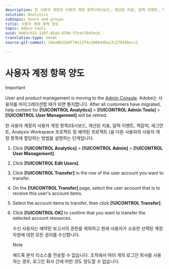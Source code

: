 ```yaml
---
description: 한 사용자 계정의 사용자 계정 항목(대시보드, 계산된 지표, 달력 이벤트, 책갈피, 세그먼트, Analysis Workspace 프로젝트 및 예약된 프로젝트 )을 다른 사용자의 사용자 계정 항목에 할당하는 방법을 설명하는 단계입니다.
solution: Analytics
subtopic: Users and groups
title: 사용자 계정 항목 양도
topic: Admin tools
uuid: b083c622-1397-45ab-8796-f7cdc7043ec6
translation-type: tm+mt
source-git-commit: 16ba0b12e0f70112f4c10804d0a13c278388ecc2

---
```



# 사용자 계정 항목 양도

>[!IMPORTANT]
>
>User and product management is moving to the [Admin Console](https://helpx.adobe.com/enterprise/using/admin-console.html). Adobe는 사용자를 마이그레이션할 때가 되면 통지합니다. After all customers have migrated, help content for **[!UICONTROL Analytics]** &gt; **[!UICONTROL Admin Tools]** &gt; **[!UICONTROL User Management]** will be retired.

한 사용자 계정의 사용자 계정 항목(대시보드, 계산된 지표, 달력 이벤트, 책갈피, 세그먼트, Analysis Workspace 프로젝트 및 예약된 프로젝트 )을 다른 사용자의 사용자 계정 항목에 할당하는 방법을 설명하는 단계입니다.

1. Click **[!UICONTROL Analytics]** &gt; **[!UICONTROL Admin]** &gt; **[!UICONTROL User Management]**.
1. Click **[!UICONTROL Edit Users]**.
1. Click **[!UICONTROL Transfer]** in the row of the user account you want to transfer.
1. On the **[!UICONTROL Transfer]** page, select the user account that is to receive this user's account items.
1. Select the account items to transfer, then click **[!UICONTROL Transfer]**.
1. Click **[!UICONTROL OK]** to confirm that you want to transfer the selected account resources.

   수신 사용자는 예약된 보고서의 권한을 제외하고 원래 사용자가 소유한 선택된 계정 자원에 대한 모든 권리를 수신합니다.

   >[!NOTE]
   >
   >애드혹 분석 리소스를 전송할 수 없습니다. 조직에서 여러 개의 로그인 회사를 사용하는 경우, 로그인 회사 간에 어떤 것도 양도할 수 없습니다.

